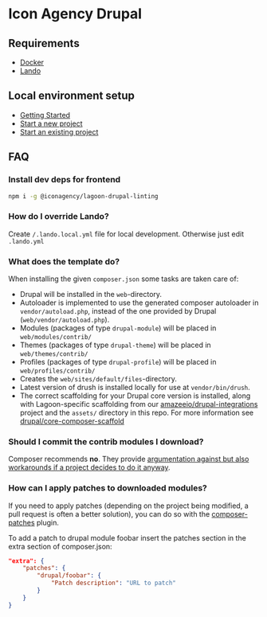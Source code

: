 # Icon Agency Drupal

## Requirements

- [Docker](https://docs.docker.com/install/)
- [Lando](https://docs.lando.dev/basics/installation.html#system-requirements)

## Local environment setup

- [Getting Started](https://dev.iconagency.com.au/)
- [Start a new project](https://dev.iconagency.com.au/#/lando-new-project)
- [Start an existing project](https://dev.iconagency.com.au/#/lando-start)

## FAQ

### Install dev deps for frontend

```bash
npm i -g @iconagency/lagoon-drupal-linting
```

### How do I override Lando?

Create `/.lando.local.yml` file for local development. Otherwise just edit `.lando.yml`

### What does the template do?

When installing the given `composer.json` some tasks are taken care of:

- Drupal will be installed in the `web`-directory.
- Autoloader is implemented to use the generated composer autoloader in `vendor/autoload.php`,
  instead of the one provided by Drupal (`web/vendor/autoload.php`).
- Modules (packages of type `drupal-module`) will be placed in `web/modules/contrib/`
- Themes (packages of type `drupal-theme`) will be placed in `web/themes/contrib/`
- Profiles (packages of type `drupal-profile`) will be placed in `web/profiles/contrib/`
- Creates the `web/sites/default/files`-directory.
- Latest version of drush is installed locally for use at `vendor/bin/drush`.
- The correct scaffolding for your Drupal core version is installed, along with Lagoon-specific scaffolding from our [amazeeio/drupal-integrations](https://github.com/amazeeio/drupal-integrations) project and the `assets/` directory in this repo. For more information see [drupal/core-composer-scaffold](https://github.com/drupal/core-composer-scaffold)

### Should I commit the contrib modules I download?

Composer recommends **no**. They provide [argumentation against but also
workarounds if a project decides to do it anyway](https://getcomposer.org/doc/faqs/should-i-commit-the-dependencies-in-my-vendor-directory.md).

### How can I apply patches to downloaded modules?

If you need to apply patches (depending on the project being modified, a pull
request is often a better solution), you can do so with the
[composer-patches](https://github.com/cweagans/composer-patches) plugin.

To add a patch to drupal module foobar insert the patches section in the extra
section of composer.json:

```json
"extra": {
    "patches": {
        "drupal/foobar": {
            "Patch description": "URL to patch"
        }
    }
}
```

